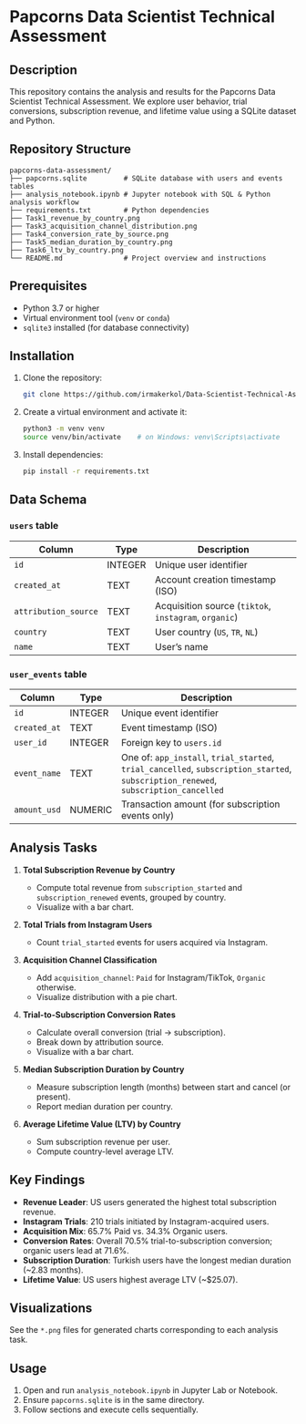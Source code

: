# Papcorns Data Scientist Technical Assessment

## Description

This repository contains the analysis and results for the Papcorns Data Scientist Technical Assessment. We explore user behavior, trial conversions, subscription revenue, and lifetime value using a SQLite dataset and Python.

## Repository Structure

```
papcorns-data-assessment/
├── papcorns.sqlite         # SQLite database with users and events tables
├── analysis_notebook.ipynb # Jupyter notebook with SQL & Python analysis workflow
├── requirements.txt        # Python dependencies
├── Task1_revenue_by_country.png
├── Task3_acquisition_channel_distribution.png
├── Task4_conversion_rate_by_source.png
├── Task5_median_duration_by_country.png
├── Task6_ltv_by_country.png
└── README.md               # Project overview and instructions
```

## Prerequisites

- Python 3.7 or higher
- Virtual environment tool (`venv` or `conda`)
- `sqlite3` installed (for database connectivity)

## Installation

1. Clone the repository:
   ```bash
   git clone https://github.com/irmakerkol/Data-Scientist-Technical-Assessment
   ```
2. Create a virtual environment and activate it:
   ```bash
   python3 -m venv venv
   source venv/bin/activate    # on Windows: venv\Scripts\activate
   ```
3. Install dependencies:
   ```bash
   pip install -r requirements.txt
   ```

## Data Schema

### `users` table

| Column             | Type    | Description                       |
|--------------------|---------|-----------------------------------|
| `id`               | INTEGER | Unique user identifier            |
| `created_at`       | TEXT    | Account creation timestamp (ISO)  |
| `attribution_source` | TEXT  | Acquisition source (`tiktok`, `instagram`, `organic`) |
| `country`          | TEXT    | User country (`US`, `TR`, `NL`)   |
| `name`             | TEXT    | User’s name                       |

### `user_events` table

| Column        | Type    | Description                                                      |
|---------------|---------|------------------------------------------------------------------|
| `id`          | INTEGER | Unique event identifier                                          |
| `created_at`  | TEXT    | Event timestamp (ISO)                                            |
| `user_id`     | INTEGER | Foreign key to `users.id`                                        |
| `event_name`  | TEXT    | One of: `app_install`, `trial_started`, `trial_cancelled`, `subscription_started`, `subscription_renewed`, `subscription_cancelled` |
| `amount_usd`  | NUMERIC | Transaction amount (for subscription events only)                |

## Analysis Tasks

1. **Total Subscription Revenue by Country**  
   - Compute total revenue from `subscription_started` and `subscription_renewed` events, grouped by country.  
   - Visualize with a bar chart.  

2. **Total Trials from Instagram Users**  
   - Count `trial_started` events for users acquired via Instagram.  

3. **Acquisition Channel Classification**  
   - Add `acquisition_channel`: `Paid` for Instagram/TikTok, `Organic` otherwise.  
   - Visualize distribution with a pie chart.  

4. **Trial-to-Subscription Conversion Rates**  
   - Calculate overall conversion (trial → subscription).  
   - Break down by attribution source.  
   - Visualize with a bar chart.  

5. **Median Subscription Duration by Country**  
   - Measure subscription length (months) between start and cancel (or present).  
   - Report median duration per country.  

6. **Average Lifetime Value (LTV) by Country**  
   - Sum subscription revenue per user.  
   - Compute country-level average LTV.  

## Key Findings

- **Revenue Leader**: US users generated the highest total subscription revenue.  
- **Instagram Trials**: 210 trials initiated by Instagram-acquired users.  
- **Acquisition Mix**: 65.7% Paid vs. 34.3% Organic users.  
- **Conversion Rates**: Overall 70.5% trial-to-subscription conversion; organic users lead at 71.6%.  
- **Subscription Duration**: Turkish users have the longest median duration (~2.83 months).  
- **Lifetime Value**: US users highest average LTV (~$25.07).  

## Visualizations

See the `*.png` files for generated charts corresponding to each analysis task.

## Usage

1. Open and run `analysis_notebook.ipynb` in Jupyter Lab or Notebook.  
2. Ensure `papcorns.sqlite` is in the same directory.  
3. Follow sections and execute cells sequentially.  


